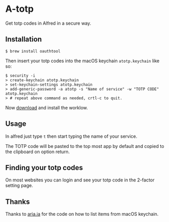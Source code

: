 # A-totp

Get totp codes in Alfred in a secure way.

## Installation

`$ brew install oauthtool`

Then insert your totp codes into the macOS keychain `atotp.keychain` like so:

```
$ security -i
> create-keychain atotp.keychain
> set-keychain-settings atotp.keychain
> add-generic-password -a atotp -s "Name of service" -w "TOTP CODE" atotp.keychain
> # repeat above command as needed, crtl-c to quit.
```

Now [download](https://github.com/waynehoover/atotp/releases) and install the worklow.

## Usage

In alfred just type `t` then start typing the name of your service. 

The TOTP code will be pasted to the top most app by default and copied to the clipboard on option return.

## Finding your totp codes
On most websites you can login and see your totp code in the 2-factor setting page.

## Thanks

Thanks to [aria.ia](https://www.aria.ai/blog/posts/storing-secrets-with-keychain.html) for the code on how to list items from macOS keychain.
